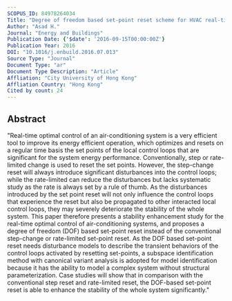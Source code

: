 ```yaml
---
SCOPUS_ID: 84978264034
Title: "Degree of freedom based set-point reset scheme for HVAC real-time optimization"
Author: "Asad H."
Journal: "Energy and Buildings"
Publication Date: {'$date': '2016-09-15T00:00:00Z'}
Publication Year: 2016
DOI: "10.1016/j.enbuild.2016.07.013"
Source Type: "Journal"
Document Type: "ar"
Document Type Description: "Article"
Affliation: "City University of Hong Kong"
Affliation Country: "Hong Kong"
Cited by count: 24
---
```


## Abstract
"Real-time optimal control of an air-conditioning system is a very efficient tool to improve its energy efficient operation, which optimizes and resets on a regular time basis the set points of the local control loops that are significant for the system energy performance. Conventionally, step or rate-limited change is used to reset the set points. However, the step-change reset will always introduce significant disturbances into the control loops; while the rate-limited can reduce the disturbances but lacks systematic study as the rate is always set by a rule of thumb. As the disturbances introduced by the set point reset will not only influence the control loops that experience the reset but also be propagated to other interacted local control loops, they may severely deteriorate the stability of the whole system. This paper therefore presents a stability enhancement study for the real-time optimal control of air-conditioning systems, and proposes a degree of freedom (DOF) based set-point reset instead of the conventional step-change or rate-limited set-point reset. As the DOF based set-point reset needs disturbance models to describe the transient behaviors of the control loops activated by resetting set-points, a subspace identification method with canonical variant analysis is adopted for model identification because it has the ability to model a complex system without structural parameterization. Case studies will show that in comparison with the conventional step reset and rate-limited reset, the DOF-based set-point reset is able to enhance the stability of the whole system significantly."
